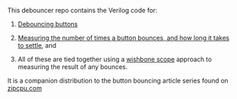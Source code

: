
This debouncer repo contains the Verilog code for:

1. [Debouncing buttons](http://zipcpu.com/blog/2017/08/04/debouncing.html)

2. [Measuring the number of times a button bounces, and how long it takes to settle](http://zipcpu.com/blog/2017/08/05/bounce-metric.html), and

3. All of these are tied together using a [wishbone scope](https://github.com/ZipCPU/wbscope) approach to measuring the result of any bounces.

It is a companion distribution to the button bouncing article series found on [zipcpu.com](http://zipcpu.com)


